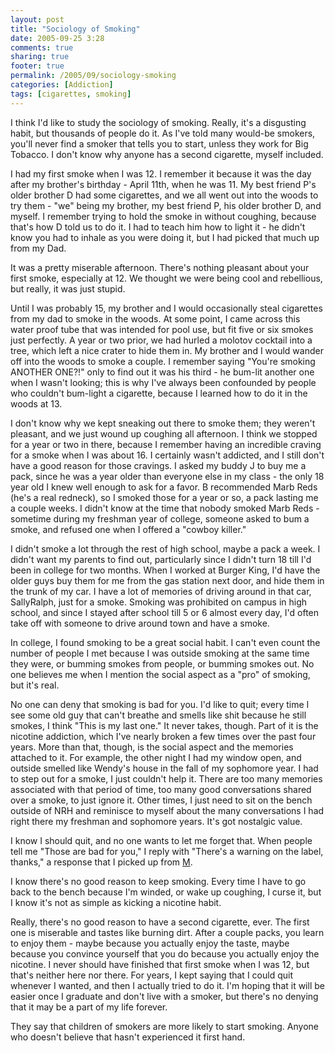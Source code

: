 ```yaml
---
layout: post
title: "Sociology of Smoking"
date: 2005-09-25 3:28
comments: true
sharing: true
footer: true
permalink: /2005/09/sociology-smoking
categories: [Addiction]
tags: [cigarettes, smoking]
---
```

I think I'd like to study the sociology of smoking.  Really, it's a disgusting habit, but thousands of people do it.  As I've told many would-be smokers, you'll never find a smoker that tells you to start, unless they work for Big Tobacco.  I don't know why anyone has a second cigarette, myself included.

I had my first smoke when I was 12.  I remember it because it was the day after my brother's birthday - April 11th, when he was 11.  My best friend P's older brother D had some cigarettes, and we all went out into the woods to try them - "we" being my brother, my best friend P, his older brother D, and myself.  I remember trying to hold the smoke in without coughing, because that's how D told us to do it.  I had to teach him how to light it - he didn't know you had to inhale as you were doing it, but I had picked that much up from my Dad.

It was a pretty miserable afternoon.  There's nothing pleasant about your first smoke, especially at 12.  We thought we were being cool and rebellious, but really, it was just stupid.

Until I was probably 15, my brother and I would occasionally steal cigarettes from my dad to smoke in the woods.  At some point, I came across this water proof tube that was intended for pool use, but fit five or six smokes just perfectly.  A year or two prior, we had hurled a molotov cocktail into a tree, which left a nice crater to hide them in.  My brother and I would wander off into the woods to smoke a couple.  I remember saying "You're smoking ANOTHER ONE?!" only to find out it was his third - he bum-lit another one when I wasn't looking; this is why I've always been confounded by people who couldn't bum-light a cigarette, because I learned how to do it in the woods at 13.

I don't know why we kept sneaking out there to smoke them; they weren't pleasant, and we just wound up coughing all afternoon.  I think we stopped for a year or two in there, because I remember having an incredible craving for a smoke when I was about 16.  I certainly wasn't addicted, and I still don't have a good reason for those cravings.  I asked my buddy J to buy me a pack, since he was a year older than everyone else in my class - the only 18 year old I knew well enough to ask for a favor.  B recommended Marb Reds (he's a real redneck), so I smoked those for a year or so, a pack lasting me a couple weeks.  I didn't know at the time that nobody smoked Marb Reds - sometime during my freshman year of college, someone asked to bum a smoke, and refused one when I offered a "cowboy killer."

I didn't smoke a lot through the rest of high school, maybe a pack a week.  I didn't want my parents to find out, particularly since I didn't turn 18 till I'd been in college for two months.  When I worked at Burger King, I'd have the older guys buy them for me from the gas station next door, and hide them in the trunk of my car.  I have a lot of memories of driving around in that car, SallyRalph, just for a smoke.  Smoking was prohibited on campus in high school, and since I stayed after school till 5 or 6 almost every day, I'd often take off with someone to drive around town and have a smoke.

In college, I found smoking to be a great social habit.  I can't even count the number of people I met because I was outside smoking at the same time they were, or bumming smokes from people, or bumming smokes out.  No one believes me when I mention the social aspect as a "pro" of smoking, but it's real.

No one can deny that smoking is bad for you.  I'd like to quit; every time I see some old guy that can't breathe and smells like shit because he still smokes, I think "This is my last one."  It never takes, though.  Part of it is the nicotine addiction, which I've nearly broken a few times over the past four years.  More than that, though, is the social aspect and the memories attached to it.  For example, the other night I had my window open, and outside smelled like Wendy's house in the fall of my sophomore year.  I had to step out for a smoke, I just couldn't help it.  There are too many memories associated with that period of time, too many good conversations shared over a smoke, to just ignore it.  Other times, I just need to sit on the bench outside of NRH and reminisce to myself about the many conversations I had right there my freshman and sophomore years.  It's got nostalgic value.

I know I should quit, and no one wants to let me forget that.  When people tell me "Those are bad for you," I reply with "There's a warning on the label, thanks," a response that I picked up from <a href="/2005/02/smoke-0">M</a>.

I know there's no good reason to keep smoking.  Every time I have to go back to the bench because I'm winded, or wake up coughing, I curse it, but I know it's not as simple as kicking a nicotine habit.

Really, there's no good reason to have a second cigarette, ever.  The first one is miserable and tastes like burning dirt.  After a couple packs, you learn to enjoy them - maybe because you actually enjoy the taste, maybe because you convince yourself that you do because you actually enjoy the nicotine.  I never should have finished that first smoke when I was 12, but that's neither here nor there.  For years, I kept saying that I could quit whenever I wanted, and then I actually tried to do it.  I'm hoping that it will be easier once I graduate and don't live with a smoker, but there's no denying that it may be a part of my life forever.

They say that children of smokers are more likely to start smoking.  Anyone who doesn't believe that hasn't experienced it first hand.
